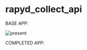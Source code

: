 # rapyd_collect_api

BASE APP:

![present](https://github.com/abbasdezak/rapyd_collect_api/assets/108675896/68e561bb-bbe7-4803-be19-b832b045fa44)

COMPLETED APP:
